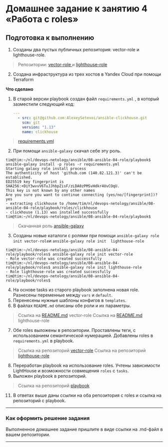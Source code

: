 # Домашнее задание к занятию 4 «Работа с roles»

## Подготовка к выполнению

1. Созданы два пустых публичных репозитория: vector-role и lighthouse-role.
 > Репозитории: [vector-role ](https://github.com/YTimashev/vector-role.git) и [lighthouse-role](https://github.com/YTimashev/lighthouse-role.git)
2. Создана инфраструктура из трех хостов в Yandex Cloud при помощи Terraform 

**Что сделано**

1. В старой версии playbook создан файл `requirements.yml` , в который зазместили следующий код:

   ```yaml
   ---
     - src: git@github.com:AlexeySetevoi/ansible-clickhouse.git
       scm: git
       version: "1.13"
       name: clickhouse 
   ```

> [requirements.yml](playbook/requirements.yml)

2. При помощи `ansible-galaxy` скачал себе эту роль.
```
tim@tim:~/nl/devops-netology/ansible/08-ansible-04-role/playbook$ ansible-galaxy install -p roles -r requirements.yml
Starting galaxy role install process
The authenticity of host 'github.com (140.82.121.3)' can't be established.
ED25519 key fingerprint is SHA256:+DiY3wvvV6TuJJhbpZisF/zLDA0zPMSvHdkr4UvCOqU.
This key is not known by any other names
Are you sure you want to continue connecting (yes/no/[fingerprint])? yes
- extracting clickhouse to /home/tim/nl/devops-netology/ansible/08-ansible-04-role/playbook/roles/clickhouse
- clickhouse (1.13) was installed successfully
tim@tim:~/nl/devops-netology/ansible/08-ansible-04-role/playbook$ 
```
> Скачанная роль [ansible-galaxy](playbook/roles/clickhouse)

3. Созданы новые каталоги с ролями при помощи `ansible-galaxy role init vector-role`и `ansible-galaxy role init  lighthouse-role`
```
tim@tim:~/nl/devops-netology/ansible/08-ansible-04-role/playbook/roles$ ansible-galaxy role init vector-role
- Role vector-role was created successfully
tim@tim:~/nl/devops-netology/ansible/08-ansible-04-role/playbook/roles$ ansible-galaxy role init lighthouse-role
- Role lighthouse-role was created successfully
tim@tim:~/nl/devops-netology/ansible/08-ansible-04-role/playbook/roles$ 
```
4. На основе tasks из старого playbook заполнена новая role. Разнесены переменные между `vars` и `default`. 
5. Перенесены нужные шаблоны конфигов в `templates`.
6. В файлах `README.md` описаны обе роли и их параметры. 
>Ссылка на [README.md](playbook/roles/vector-role/README.md) vector-role
>Ссылка на [README.md](playbook/roles/lighthouse-role/README.md) lighthouse-role

7. Обе roles выложены в репозитории. Проставлены теги, с использованием семантической нумерацией. Добавлены roles в `requirements.yml` в playbook.
>Ссылка на репозиторий [vector-role](https://github.com/YTimashev/vector-role.git) 
>Ссылка на репозиторий [lighthouse-role](https://github.com/YTimashev/lighthouse-role.git)

8. Переработан playbook на использование roles. Учтены зависимости LightHouse и возможности совмещения `roles` с `tasks`.
9. Выложен playbook в репозиторий.
>Ссылка на репозиторий [playbook](https://github.com/YTimashev/ansible_lesson/tree/main/08-ansible-04-role/playbook)

11. В ответах выше даны ссылки на оба репозитория с roles и ссылка на репозиторий с playbook.

---

### Как оформить решение задания

Выполненное домашнее задание пришлите в виде ссылки на .md-файл в вашем репозитории.

---
